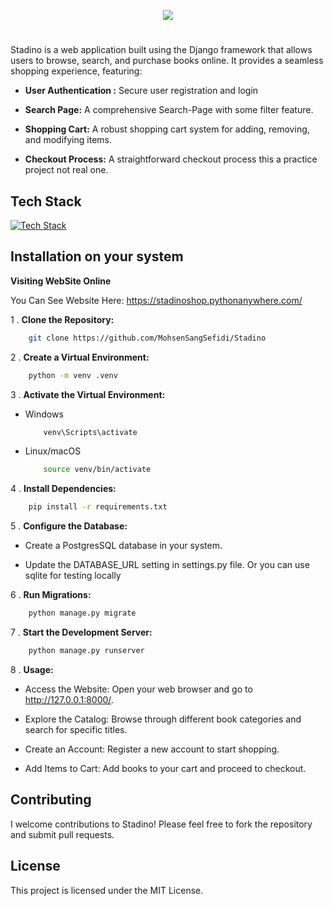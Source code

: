 <p align="center">
  <a href="">
    <img src="https://s32.picofile.com/file/8481356268/logo.png" />
  </a>
</p>

#

Stadino is a web application built using the Django framework that allows users to browse, search, and purchase books online. It provides a seamless shopping experience, featuring:

- **User Authentication :** Secure user registration and login

- **Search Page:** A comprehensive Search-Page with some filter feature.

- **Shopping Cart:** A robust shopping cart system for adding, removing, and modifying items.

- **Checkout Process:** A straightforward checkout process this a practice project not real one.


## Tech Stack

[![Tech Stack](https://skillicons.dev/icons?i=js,html,css,django,python)](https://skillicons.dev)


## Installation on your system

**Visiting WebSite Online**

You Can See Website Here: https://stadinoshop.pythonanywhere.com/

1 . **Clone the Repository:**

```bash
    git clone https://github.com/MohsenSangSefidi/Stadino
```

2 . **Create a Virtual Environment:**

```bash
    python -m venv .venv
```

3 . **Activate the Virtual Environment:**

- Windows

    ```bash
        venv\Scripts\activate
    ```

- Linux/macOS

    ```bash
        source venv/bin/activate
    ```

4 . **Install Dependencies:**

```bash
    pip install -r requirements.txt
```

5 . **Configure the Database:**

- Create a PostgresSQL database in your system.

- Update the DATABASE_URL setting in settings.py file. Or you can use sqlite for testing locally

6 . **Run Migrations:**

```bash
    python manage.py migrate
```

7 . **Start the Development Server:**

```bash
    python manage.py runserver
```

8 . **Usage:**

- Access the Website: Open your web browser and go to http://127.0.0.1:8000/.

- Explore the Catalog: Browse through different book categories and search for specific titles.

- Create an Account: Register a new account to start shopping.

- Add Items to Cart: Add books to your cart and proceed to checkout.

## Contributing

I welcome contributions to Stadino! Please feel free to fork the repository and submit pull requests.


## License

This project is licensed under the MIT License.
